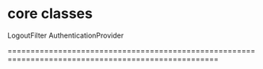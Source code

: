 # core classes

LogoutFilter
AuthenticationProvider
 

====================================================================================================
